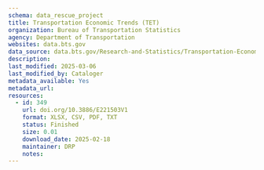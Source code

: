 ```yaml
---
schema: data_rescue_project 
title: Transportation Economic Trends (TET)
organization: Bureau of Transportation Statistics
agency: Department of Transportation
websites: data.bts.gov
data_source: data.bts.gov/Research-and-Statistics/Transportation-Economic-Trends-TET-data/tcq5-4pgu/about_data
description: 
last_modified: 2025-03-06
last_modified_by: Cataloger
metadata_available: Yes
metadata_url: 
resources:
  - id: 349
    url: doi.org/10.3886/E221503V1
    format: XLSX, CSV, PDF, TXT
    status: Finished
    size: 0.01
    download_date: 2025-02-18
    maintainer: DRP
    notes: 
---
```

